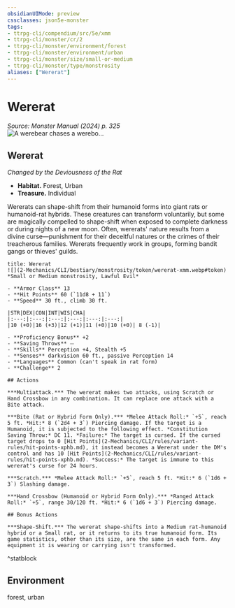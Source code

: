 ```yaml
---
obsidianUIMode: preview
cssclasses: json5e-monster
tags:
- ttrpg-cli/compendium/src/5e/xmm
- ttrpg-cli/monster/cr/2
- ttrpg-cli/monster/environment/forest
- ttrpg-cli/monster/environment/urban
- ttrpg-cli/monster/size/small-or-medium
- ttrpg-cli/monster/type/monstrosity
aliases: ["Wererat"]
---
```

# Wererat
*Source: Monster Manual (2024) p. 325*  
![A werebear chases a werebo...](2-Mechanics/CLI/bestiary/monstrosity/img/werebear-wereboar-and-wererat.webp#right "A werebear chases a wereboar and wererat out of its territory")

## Wererat

*Changed by the Deviousness of the Rat*

- **Habitat.** Forest, Urban  
- **Treasure.** Individual  

Wererats can shape-shift from their humanoid forms into giant rats or humanoid-rat hybrids. These creatures can transform voluntarily, but some are magically compelled to shape-shift when exposed to complete darkness or during nights of a new moon. Often, wererats' nature results from a divine curse—punishment for their deceitful natures or the crimes of their treacherous families. Wererats frequently work in groups, forming bandit gangs or thieves' guilds.

```ad-statblock
title: Wererat
![](2-Mechanics/CLI/bestiary/monstrosity/token/wererat-xmm.webp#token)
*Small or Medium monstrosity, Lawful Evil*

- **Armor Class** 13 
- **Hit Points** 60 (`11d8 + 11`) 
- **Speed** 30 ft., climb 30 ft.

|STR|DEX|CON|INT|WIS|CHA|
|:---:|:---:|:---:|:---:|:---:|:---:|
|10 (+0)|16 (+3)|12 (+1)|11 (+0)|10 (+0)| 8 (-1)|

- **Proficiency Bonus** +2
- **Saving Throws** ⏤
- **Skills** Perception +4, Stealth +5
- **Senses** darkvision 60 ft., passive Perception 14
- **Languages** Common (can't speak in rat form)
- **Challenge** 2

## Actions

***Multiattack.*** The wererat makes two attacks, using Scratch or Hand Crossbow in any combination. It can replace one attack with a Bite attack.

***Bite (Rat or Hybrid Form Only).*** *Melee Attack Roll:* `+5`, reach 5 ft. *Hit:* 8 (`2d4 + 3`) Piercing damage. If the target is a Humanoid, it is subjected to the following effect. *Constitution Saving Throw:* DC 11. *Failure:* The target is cursed. If the cursed target drops to 0 [Hit Points](2-Mechanics/CLI/rules/variant-rules/hit-points-xphb.md), it instead becomes a Wererat under the DM's control and has 10 [Hit Points](2-Mechanics/CLI/rules/variant-rules/hit-points-xphb.md). *Success:* The target is immune to this wererat's curse for 24 hours.

***Scratch.*** *Melee Attack Roll:* `+5`, reach 5 ft. *Hit:* 6 (`1d6 + 3`) Slashing damage.

***Hand Crossbow (Humanoid or Hybrid Form Only).*** *Ranged Attack Roll:* `+5`, range 30/120 ft. *Hit:* 6 (`1d6 + 3`) Piercing damage.

## Bonus Actions

***Shape-Shift.*** The wererat shape-shifts into a Medium rat-humanoid hybrid or a Small rat, or it returns to its true humanoid form. Its game statistics, other than its size, are the same in each form. Any equipment it is wearing or carrying isn't transformed.
```
^statblock

## Environment

forest, urban